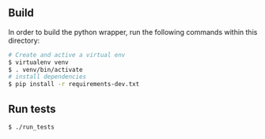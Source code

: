 ## Build

In order to build the python wrapper, run the following commands within this directory:

```bash
# Create and active a virtual env
$ virtualenv venv
$ . venv/bin/activate
# install dependencies
$ pip install -r requirements-dev.txt
```

## Run tests

```bash
$ ./run_tests
```

